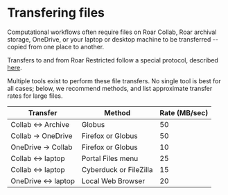 # Transfering files

Computational workflows often require files 
on Roar Collab, Roar archival storage, 
OneDrive, or your laptop or desktop machine
to be transferred -- copied from one place to another.

Transfers to and from Roar Restricted follow a special protocol,
described [here](../../roar-restricted/rr-handling-data.md).

Multiple tools exist to perform these file transfers.
No single tool is best for all cases;
below, we recommend methods, 
and list approximate transfer rates for large files.

| Transfer | Method | Rate (MB/sec) |
| ---- | ---- | ---- |
| Collab &harr; Archive | Globus | 50 |
| Collab &rarr; OneDrive | Firefox or Globus | 50 | 
| OneDrive &rarr; Collab | Firefox or Globus | 10 |
| Collab &harr; laptop | Portal Files menu | 25 |
| Collab &harr; laptop | Cyberduck or FileZilla | 15 |
| OneDrive &harr; laptop | Local Web Browser | 20 |
